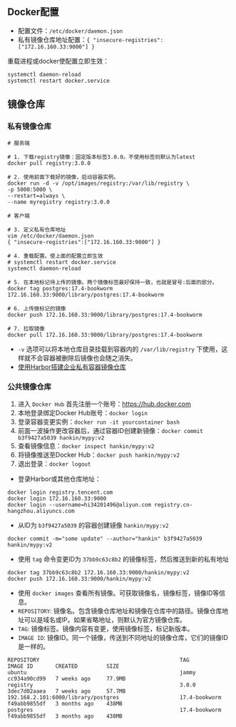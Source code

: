 ## Docker配置

- 配置文件：`/etc/docker/daemon.json`
- 私有镜像仓库地址配置：`{ "insecure-registries": ["172.16.160.33:9000"] }`


重载进程或docker使配置立即生效：

```
systemctl daemon-reload
systemctl restart docker.service
```


## 镜像仓库


### 私有镜像仓库

```
# 服务端

# 1. 下载registry镜像：固定版本标签3.0.0。不使用标签则默认为latest
docker pull registry:3.0.0

# 2. 使用前面下载好的镜像，启动容器实例。
docker run -d -v /opt/images/registry:/var/lib/registry \
-p 5000:5000 \
--restart=always \
--name myregistry registry:3.0.0

# 客户端

# 3. 定义私有仓库地址
vim /etc/docker/daemon.json
{ "insecure-registries":["172.16.160.33:9000"] }

# 4. 重载配置。使上面的配置立即生效
# systemctl restart docker.service
systemctl daemon-reload

# 5. 在本地标记待上传的镜像。两个镜像标签最好保持一致，也就是冒号:后面的部分。
docker tag postgres:17.4-bookworm 172.16.160.33:9000/library/postgres:17.4-bookworm

# 6. 上传做标记的镜像
docker push 172.16.160.33:9000/library/postgres:17.4-bookworm

# 7. 拉取镜像
docker pull 172.16.160.33:9000/library/postgres:17.4-bookworm
```

- `-v` 选项可以将本地仓库目录挂载到容器内的 `/var/lib/registry` 下使用，这样就不会容器被删除后镜像也会随之消失。
- [使用Harbor搭建企业私有容器镜像仓库](harbor/README.md)


### 公共镜像仓库


1. 进入 `Docker Hub` 首先注册一个账号：https://hub.docker.com
2. 本地登录绑定Docker Hub账号：`docker login`
3. 登录容器变更实例：`docker run -it yourcontainer bash`
4. 前面一波操作更改容器后，通过容器ID创建新镜像：`docker commit b3f9427a5039 hankin/mypy:v2`
5. 查看镜像信息：`docker inspect hankin/mypy:v2`
6. 将镜像推送至Docker Hub：`docker push hankin/mypy:v2`
7. 退出登录：`docker logout`


- 登录Harbor或其他仓库地址：

```
docker login registry.tencent.com
docker login 172.16.160.33:9000
docker login --username=hi34201496@aliyun.com registry.cn-hangzhou.aliyuncs.com
```

- 从ID为 `b3f9427a5039` 的容器创建镜像 `hankin/mypy:v2`

```
docker commit -m="some update" --author="hankin" b3f9427a5039 hankin/mypy:v2
```

- 使用 `tag` 命令变更ID为 `37bb9c63c8b2` 的镜像标签，然后推送到新的私有地址

```
docker tag 37bb9c63c8b2 172.16.160.33:9000/hankin/mypy:v2
docker push 172.16.160.33:9000/hankin/mypy:v2
```

- 使用 `docker images` 查看所有镜像。可获取镜像名，镜像标签，镜像ID等信息。
- `REPOSITORY`: 镜像名。包含镜像仓库地址和镜像在仓库中的路径。镜像仓库地址可以是域名或IP。如果省略地址，则默认为官方镜像仓库。
- `TAG`: 镜像标签。镜像内容有变更，使用镜像标签，标记新版本。
- `IMAGE ID`: 镜像ID。同一个镜像，传送到不同地址的镜像仓库，它们的镜像ID是一样的。

```
REPOSITORY                                            TAG             IMAGE ID       CREATED         SIZE
ubuntu                                                jammy           cc934a90cd99   7 weeks ago     77.9MB
registry                                              3.0.0           3dec7d02aaea   7 weeks ago     57.7MB
192.168.2.101:6000/library/postgres                   17.4-bookworm   f49abb9855df   3 months ago    438MB
postgres                                              17.4-bookworm   f49abb9855df   3 months ago    438MB
```
